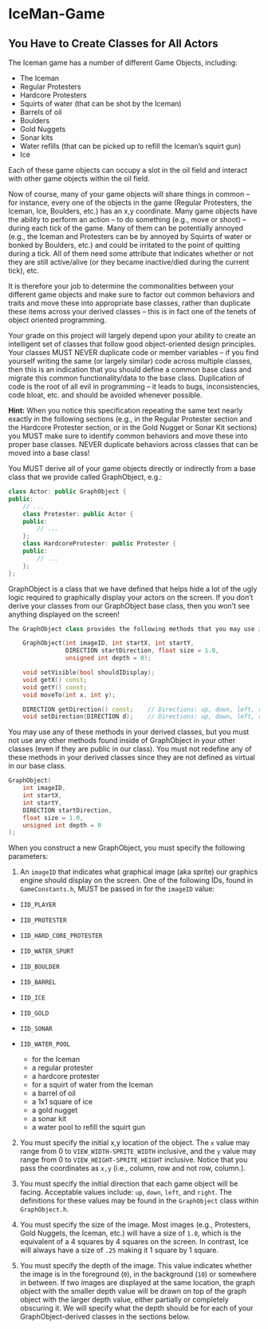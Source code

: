 # IceMan-Game
## You Have to Create Classes for All Actors

The Iceman game has a number of different Game Objects, including:

- The Iceman
- Regular Protesters
- Hardcore Protesters
- Squirts of water (that can be shot by the Iceman)
- Barrels of oil
- Boulders
- Gold Nuggets
- Sonar kits
- Water refills (that can be picked up to refill the Iceman’s squirt gun)
- Ice

Each of these game objects can occupy a slot in the oil field and interact with other game objects within the oil field.

Now of course, many of your game objects will share things in common – for instance, every one of the objects in the game (Regular Protesters, the Iceman, Ice, Boulders, etc.) has an x,y coordinate. Many game objects have the ability to perform an action – to do something (e.g., move or shoot) – during each tick of the game. Many of them can be potentially annoyed (e.g., the Iceman and Protesters can be by annoyed by Squirts of water or bonked by Boulders, etc.) and could be irritated to the point of quitting during a tick. All of them need some attribute that indicates whether or not they are still active/alive (or they became inactive/died during the current tick), etc.

It is therefore your job to determine the commonalities between your different game objects and make sure to factor out common behaviors and traits and move these into appropriate base classes, rather than duplicate these items across your derived classes – this is in fact one of the tenets of object oriented programming.

Your grade on this project will largely depend upon your ability to create an intelligent set of classes that follow good object-oriented design principles. Your classes MUST NEVER duplicate code or member variables – if you find yourself writing the same (or largely similar) code across multiple classes, then this is an indication that you should define a common base class and migrate this common functionality/data to the base class. Duplication of code is the root of all evil in programming – it leads to bugs, inconsistencies, code bloat, etc. and should be avoided whenever possible.

**Hint:** When you notice this specification repeating the same text nearly exactly in the following sections (e.g., in the Regular Protester section and the Hardcore Protester section, or in the Gold Nugget or Sonar Kit sections) you MUST make sure to identify common behaviors and move these into proper base classes. NEVER duplicate behaviors across classes that can be moved into a base class!

You MUST derive all of your game objects directly or indirectly from a base class that we provide called GraphObject, e.g.:

```cpp
class Actor: public GraphObject {
public:
    // ...
    class Protester: public Actor {
    public:
        // ...
    };
    class HardcoreProtester: public Protester {
    public:
        // ...
    };
};
```
GraphObject is a class that we have defined that helps hide a lot of the ugly logic required to graphically display your actors on the screen. If you don’t derive your classes from our GraphObject base class, then you won’t see anything displayed on the screen!
```cpp
The GraphObject class provides the following methods that you may use in your classes:

    GraphObject(int imageID, int startX, int startY,
                DIRECTION startDirection, float size = 1.0,
                unsigned int depth = 0);

    void setVisible(bool shouldIDisplay);
    void getX() const;
    void getY() const;
    void moveTo(int x, int y);

    DIRECTION getDirection() const;    // Directions: up, down, left, right
    void setDirection(DIRECTION d);    // Directions: up, down, left, right
```
You may use any of these methods in your derived classes, but you must not use any other methods found inside of GraphObject in your other classes (even if they are public in our class). You must not redefine any of these methods in your derived classes since they are not defined as virtual in our base class.

```cpp
GraphObject(
    int imageID,
    int startX,
    int startY,
    DIRECTION startDirection,
    float size = 1.0,
    unsigned int depth = 0
);
```
When you construct a new GraphObject, you must specify the following parameters:

1. An `imageID` that indicates what graphical image (aka sprite) our graphics engine should display on the screen. One of the following IDs, found in `GameConstants.h`, MUST be passed in for the `imageID` value:

- `IID_PLAYER`
- `IID_PROTESTER`
- `IID_HARD_CORE_PROTESTER`
- `IID_WATER_SPURT`
- `IID_BOULDER`
- `IID_BARREL`
- `IID_ICE`
- `IID_GOLD`
- `IID_SONAR`
- `IID_WATER_POOL`

    - for the Iceman
    - a regular protester
    - a hardcore protester
    - for a squirt of water from the Iceman
    - a barrel of oil
    - a 1x1 square of ice
    - a gold nugget
    - a sonar kit
    - a water pool to refill the squirt gun

2. You must specify the initial x,y location of the object. The `x` value may range from 0 to `VIEW_WIDTH-SPRITE_WIDTH` inclusive, and the `y` value may range from 0 to `VIEW_HEIGHT-SPRITE_HEIGHT` inclusive. Notice that you pass the coordinates as `x,y` (i.e., column, row and not row, column.).

3. You must specify the initial direction that each game object will be facing. Acceptable values include: `up`, `down`, `left`, and `right`. The definitions for these values may be found in the `GraphObject` class within `GraphObject.h`.

4. You must specify the size of the image. Most images (e.g., Protesters, Gold Nuggets, the Iceman, etc.) will have a size of `1.0`, which is the equivalent of a 4 squares by 4 squares on the screen. In contrast, Ice will always have a size of `.25` making it 1 square by 1 square.

5. You must specify the depth of the image. This value indicates whether the image is in the foreground (`0`), in the background (`10`) or somewhere in between. If two images are displayed at the same location, the graph object with the smaller depth value will be drawn on top of the graph object with the larger depth value, either partially or completely obscuring it. We will specify what the depth should be for each of your GraphObject-derived classes in the sections below.

